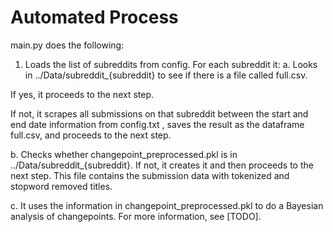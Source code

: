 # Automated Process

main.py does the following:

1. Loads the list of subreddits from config. For each subreddit it:
  a.  Looks in ../Data/subreddit_{subreddit} to see if there is a file called full.csv.

  If yes, it proceeds to the next step.

  If not, it scrapes all submissions on that subreddit between the start and end date information from config.txt , saves the result as the dataframe full.csv, and proceeds to the next step.

  b. Checks whether changepoint_preprocessed.pkl is in ../Data/subreddit_{subreddit}. If not, it creates it and then proceeds to the next step. This file contains the submission data with tokenized and stopword removed titles.

  c. It uses the information in changepoint_preprocessed.pkl to do a Bayesian analysis of changepoints. For more information, see [TODO]. 
